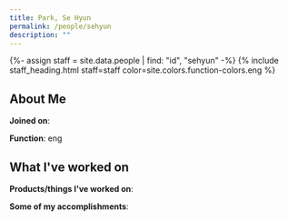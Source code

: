 ```yaml
---
title: Park, Se Hyun
permalink: /people/sehyun
description: ""
---
```


{%- assign staff = site.data.people | find: "id", "sehyun" -%}
{% include staff_heading.html staff=staff color=site.colors.function-colors.eng %}

## About Me

**Joined on**: 

**Function**: eng

## What I've worked on

**Products/things I've worked on**:


**Some of my accomplishments**:

